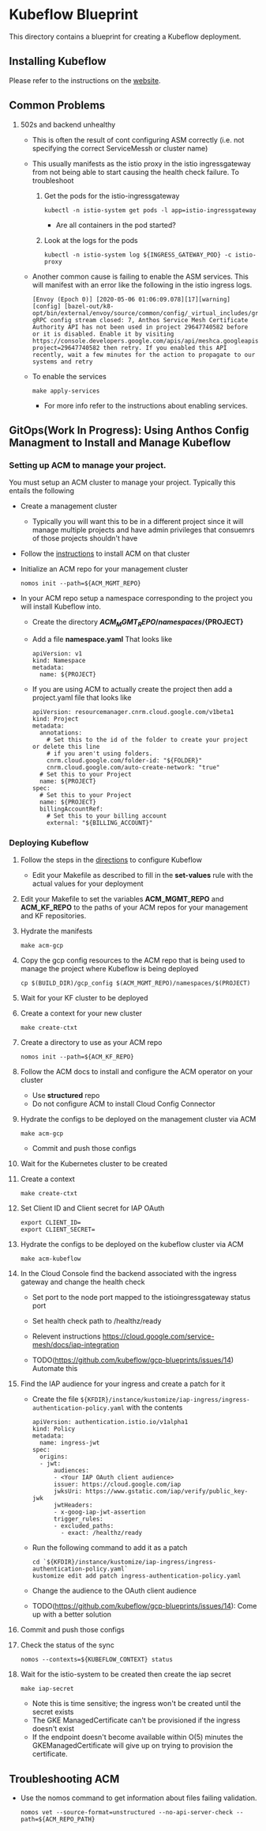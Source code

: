 # Kubeflow Blueprint

This directory contains a blueprint for creating a Kubeflow deployment.

## Installing Kubeflow

Please refer to the instructions on the [website](https://master.kubeflow.org/docs/gke/deploy/deploy-cli/).


## Common Problems

1. 502s and backend unhealthy

    * This is often the result of cont configuring ASM correctly (i.e. not specifying the correct
     ServiceMessh or cluster name)   

    * This usually manifests as the istio proxy in the istio ingressgateway from not being able to start
      causing the health check failure. To troubleshoot

      1. Get the pods for the istio-ingressgateway
      
         ```
         kubectl -n istio-system get pods -l app=istio-ingressgateway
         ```

         * Are all containers in the pod started?

      1. Look at the logs for the pods

         ```
         kubectl -n istio-system log ${INGRESS_GATEWAY_POD} -c istio-proxy
         ```

    * Another common cause is failing to enable the ASM services. This will manifest with an error
      like the following in the istio ingress logs.

      ```
      [Envoy (Epoch 0)] [2020-05-06 01:06:09.078][17][warning][config] [bazel-out/k8-opt/bin/external/envoy/source/common/config/_virtual_includes/grpc_stream_lib/common/config/grpc_stream.h:91] gRPC config stream closed: 7, Anthos Service Mesh Certificate Authority API has not been used in project 29647740582 before or it is disabled. Enable it by visiting https://console.developers.google.com/apis/api/meshca.googleapis.com/overview?project=29647740582 then retry. If you enabled this API recently, wait a few minutes for the action to propagate to our systems and retry
      ```

    * To enable the services

      ```
      make apply-services
      ```

      * For more info refer to the instructions about enabling services. 

## GitOps(Work In Progress): Using Anthos Config Managment to Install and Manage Kubeflow

### Setting up ACM to manage your project.

You must setup an ACM cluster to manage your project. Typically this entails the following

* Create a management cluster
  * Typically you will want this to be in a different project since it will manage
    multiple projects and have admin privileges that consuemrs of those projects
    shouldn't have

* Follow the [instructions](https://cloud.google.com/anthos-config-management/docs/how-to/installing) to install ACM on that cluster

* Initialize an ACM repo for your management cluster

  ```
  nomos init --path=${ACM_MGMT_REPO}
  ```

* In your ACM repo setup a namespace corresponding to the project you will install
  Kubeflow into.

  * Create the directory **${ACM_MGMT_REPO}/namespaces/${PROJECT}**

  * Add a file **namespace.yaml** That looks like 

    ```
    apiVersion: v1
    kind: Namespace
    metadata:
      name: ${PROJECT}
    ```

  * If you are using ACM to actually create the project then add a project.yaml file that looks like


    ```
    apiVersion: resourcemanager.cnrm.cloud.google.com/v1beta1
    kind: Project
    metadata:
      annotations:
        # Set this to the id of the folder to create your project or delete this line
        # if you aren't using folders.
        cnrm.cloud.google.com/folder-id: "${FOLDER}"    
        cnrm.cloud.google.com/auto-create-network: "true"
      # Set this to your Project
      name: ${PROJECT}
    spec:
      # Set this to your Project
      name: ${PROJECT}      
      billingAccountRef:
        # Set this to your billing account
        external: "${BILLING_ACCOUNT}"
    ```

### Deploying Kubeflow

1. Follow the steps in the [directions](https://master.kubeflow.org/docs/gke/deploy/deploy-cli/#configure-kubeflow)
   to configure Kubeflow

   * Edit your Makefile as described to fill in the **set-values** rule with the actual values for your deployment
  
1. Edit your Makefile to set the variables **ACM_MGMT_REPO** and **ACM_KF_REPO** to the
   paths of your ACM repos for your management and KF repositories.


1. Hydrate the manifests

   ```
   make acm-gcp
   ```

1. Copy the gcp config resources to the ACM repo that is being used to manage the project
   where Kubeflow is being deployed


   ```
   cp $(BUILD_DIR)/gcp_config $(ACM_MGMT_REPO)/namespaces/$(PROJECT)
   ```

1. Wait for your KF cluster to be deployed

1. Create a context for your new cluster

   ```
   make create-ctxt
   ```

1. Create a directory to use as your ACM repo

   ```
   nomos init --path=${ACM_KF_REPO}  
   ```

1. Follow the ACM docs to install and configure the ACM operator on your cluster

   * Use **structured** repo 
   * Do not configure ACM to install Cloud Config Connector


1. Hydrate the configs to be deployed on the management cluster via ACM

   ```
   make acm-gcp
   ```

   * Commit and push those configs

1. Wait for the Kubernetes cluster to be created

1. Create a context

   ```
   make create-ctxt
   ```

1. Set Client ID and Client secret for IAP OAuth

   ```
   export CLIENT_ID=
   export CLIENT_SECRET=
   ```

1. Hydrate the configs to be deployed on the kubeflow cluster via ACM

   ```
   make acm-kubeflow
   ```

1. In the Cloud Console find the backend associated with the ingress gateway and change the health check

   * Set port to the node port mapped to the istioingressgateway status port
   * Set health check path to /healthz/ready
   * Relevent instructions https://cloud.google.com/service-mesh/docs/iap-integration

   * TODO(https://github.com/kubeflow/gcp-blueprints/issues/14) Automate this


1. Find the IAP audience for your ingress and create a patch for it

    * Create the file `${KFDIR}/instance/kustomize/iap-ingress/ingress-authentication-policy.yaml` with the contents

      ```
      apiVersion: authentication.istio.io/v1alpha1
      kind: Policy
      metadata:  
        name: ingress-jwt
      spec:
        origins:
        - jwt:
            audiences:
            - <Your IAP OAuth client audience>
            issuer: https://cloud.google.com/iap
            jwksUri: https://www.gstatic.com/iap/verify/public_key-jwk
            jwtHeaders:
            - x-goog-iap-jwt-assertion
            trigger_rules:
            - excluded_paths:
              - exact: /healthz/ready
      ```

    * Run the following command to add it as a patch

      ```
      cd `${KFDIR}/instance/kustomize/iap-ingress/ingress-authentication-policy.yaml`
      kustomize edit add patch ingress-authentication-policy.yaml
      ```

    * Change the audience to the OAuth client audience
    * TODO(https://github.com/kubeflow/gcp-blueprints/issues/14): Come up with a better solution

1. Commit and push those configs
   
1. Check the status of the sync

   ```
   nomos --contexts=${KUBEFLOW_CONTEXT} status  
   ```

1. Wait for the istio-system to be created then create the iap secret

   ```
   make iap-secret
   ```

   * Note this is time sensitive; the ingress won't be created until the secret exists
   * The GKE ManagedCertificate can't be provisioned if the ingress doesn't exist
   * If the endpoint doesn't become available within O(5) minutes the GKEManagedCertificate will give up
     on trying to provision the certificate.


## Troubleshooting ACM

* Use the nomos command to get information about files failing validation.

  ```
  nomos vet --source-format=unstructured --no-api-server-check --path=${ACM_REPO_PATH}
  ```